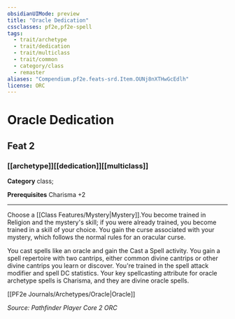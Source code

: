 ```yaml
---
obsidianUIMode: preview
title: "Oracle Dedication"
cssclasses: pf2e,pf2e-spell
tags:
  - trait/archetype
  - trait/dedication
  - trait/multiclass
  - trait/common
  - category/class
  - remaster
aliases: "Compendium.pf2e.feats-srd.Item.OUNj8nXTHwGcEdlh"
license: ORC
---
```

# Oracle Dedication
## Feat 2
### [[archetype]][[dedication]][[multiclass]]

**Category** class; 



**Prerequisites** Charisma +2
* * *
Choose a [[Class Features/Mystery|Mystery]].You become trained in Religion and the mystery's skill; if you were already trained, you become trained in a skill of your choice. You gain the curse associated with your mystery, which follows the normal rules for an oracular curse.

You cast spells like an oracle and gain the Cast a Spell activity. You gain a spell repertoire with two cantrips, either common divine cantrips or other divine cantrips you learn or discover. You're trained in the spell attack modifier and spell DC statistics. Your key spellcasting attribute for oracle archetype spells is Charisma, and they are divine oracle spells.

[[PF2e Journals/Archetypes/Oracle|Oracle]]

*Source: Pathfinder Player Core 2*
*ORC*
